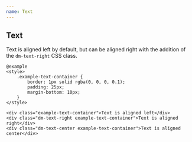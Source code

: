 ```yaml
---
name: Text
---
```


## Text

Text is aligned left by default, but can be aligned right with the addition of the `dm-text-right` CSS class.

    @example
    <style>
        .example-text-container {
            border: 1px solid rgba(0, 0, 0, 0.1);
            padding: 25px;
            margin-bottom: 10px;
        }
    </style>
    
    <div class="example-text-container">Text is aligned left</div>
    <div class="dm-text-right example-text-container">Text is aligned right</div>
    <div class="dm-text-center example-text-container">Text is aligned center</div>
